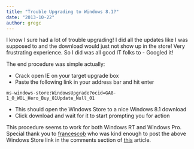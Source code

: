 ```yaml
---
title: "Trouble Upgrading to Windows 8.1?"
date: "2013-10-22"
author: gregc
---
```


I know I sure had a lot of trouble upgrading! I did all the updates like I was supposed to and the download would just not show up in the store! Very frustrating experience. So I did was all good IT folks to - Googled it!

The end procedure was simple actually:

- Crack open IE on your target upgrade box
- Paste the following link in your address bar and hit enter

`ms-windows-store:WindowsUpgrade?ocid=GA8-1_O_WOL_Hero_Buy_81Update_Null_01`

- This should open the Windows Store to a nice Windows 8.1 download
- Click download and wait for it to start prompting you for action

This procedure seems to work for both Windows RT and Windows Pro. Special thank you to [francescob](http://www.neowin.net/forum/user/267310-francescob/) who was kind enough to post the above Windows Store link in the comments section of [this](http://www.neowin.net/news/windows-81-available-to-download-now) article.
